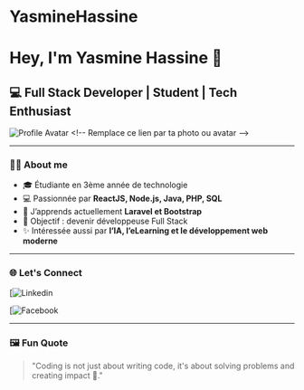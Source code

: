 # YasmineHassine
# Hey, I'm Yasmine Hassine 👋  

## 💻 Full Stack Developer | Student | Tech Enthusiast  

![Profile Avatar]([https://avatars.githubusercontent.com/u/9919?s=200&v=4](https://www.google.com/url?sa=i&url=https%3A%2F%2Ffr.freepik.com%2Fphotos%2Fpersonnage-a-lunette%2F2&psig=AOvVaw1-YtIK0fb9lHIlXO3fdSzG&ust=1755463713743000&source=images&cd=vfe&opi=89978449&ved=0CBUQjRxqFwoTCKCu4I2akI8DFQAAAAAdAAAAABAL)) <!-- Remplace ce lien par ta photo ou avatar -->

---

### 👩‍🎓 About me
- 🎓 Étudiante en 3ème année de technologie  
- 💻 Passionnée par **ReactJS, Node.js, Java, PHP, SQL**  
- 🌱 J’apprends actuellement **Laravel et Bootstrap**  
- 🎯 Objectif : devenir développeuse Full Stack  
- ✨ Intéressée aussi par **l’IA, l’eLearning et le développement web moderne**  

---

### 🌐 Let's Connect
[![Linkedin](https://www.linkedin.com/in/yasmine-hassine-b56a122a5/)  
 
[![Facebook](https://www.facebook.com/yasmine.hassine.645016)  

---



### 🖼️ Fun Quote
> "Coding is not just about writing code, it's about solving problems and creating impact 🚀."
